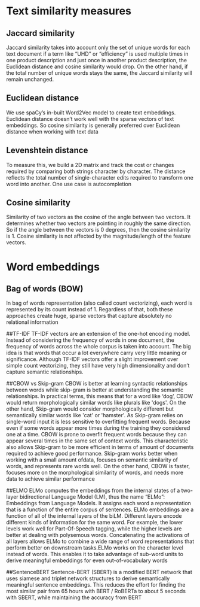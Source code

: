 # Text similarity measures

## Jaccard similarity
Jaccard similarity takes into account only the set of unique words for each text document if a term like “UHD” or “efficiency” is used multiple times in one product description and just once in another product description, the Euclidean distance and cosine similarity would drop. On the other hand, if the total number of unique words stays the same, the Jaccard similarity will remain unchanged.

## Euclidean distance
We use spaCy’s in-built Word2Vec model to create text embeddings. Euclidean distance doesn’t work well with the sparse vectors of text embeddings. So cosine similarity is generally preferred over Euclidean distance when working with text data

## Levenshtein distance
To measure this, we build a 2D matrix and track the cost or changes required by comparing both strings character by character. The distance reflects the total number of single-character edits required to transform one word into another. One use case is autocompletion

## Cosine similarity
Similarity of two vectors as the cosine of the angle between two vectors. It determines whether two vectors are pointing in roughly the same direction.
So if the angle between the vectors is 0 degrees, then the cosine similarity is 1. Cosine similarity is not affected by the magnitude/length of the feature vectors. 


# Word embeddings

## Bag of words (BOW)
In bag of words representation (also called count vectorizing), each word is represented by its count instead of 1. Regardless of that, both these approaches create huge, sparse vectors that capture absolutely no relational information

##TF-IDF 
TF-IDF vectors are an extension of the one-hot encoding model. Instead of considering the frequency of words in one document, the frequency of words across the whole corpus is taken into account. The big idea is that words that occur a lot everywhere carry very little meaning or significance. Although TF-IDF vectors offer a slight improvement over simple count vectorizing, they still have very high dimensionality and don’t capture semantic relationships.

##CBOW vs Skip-gram
CBOW is better at learning syntactic relationships between words while skip-gram is better at understanding the semantic relationships. In practical terms, this means that for a word like ‘dog’, CBOW would return morphologically similar words like plurals like 'dogs'. On the other hand, Skip-gram would consider morphologically different but semantically similar words like 'cat' or 'hamster'. As Skip-gram relies on single-word input it is less sensitive to overfitting frequent words. Because even if some words appear more times during the training they considered one at a time. CBOW is prone to overfit frequent words because they can appear several times in the same set of context words. This characteristic also allows Skip-gram to be more efficient in terms of amount of documents required to achieve good performance. Skip-gram works better when working with a small amount ofdata, focuses on semantic similarity of words, and represents rare words well. On the other hand, CBOW is faster, focuses more on the morphological similarity of words, and needs more data to achieve similar performance

##ELMO
ELMo computes the embeddings from the internal states of a two-layer bidirectional Language Model (LM), thus the name “ELMo”: Embeddings from Language Models. It assigns each word a representation that is a function of the entire corpus of sentences. ELMo embeddings are a function of all of the internal layers of the biLM. Different layers encode different kinds of information for the same word. For example, the lower levels work well for Part-Of-Speech tagging, while the higher levels are better at dealing with polysemous words. Concatenating the activations of all layers allows ELMo to combine a wide range of word representations that perform better on downstream tasks.ELMo works on the character level instead of words. This enables it to take advantage of sub-word units to derive meaningful embeddings for even out-of-vocabulary words


##SentenceBERT
Sentence-BERT (SBERT) is a modified BERT network that uses siamese and triplet network structures to derive semantically meaningful sentence embeddings. This reduces the effort for finding the most similar pair from 65 hours with BERT / RoBERTa to about 5 seconds with SBERT, while maintaining the accuracy from BERT
